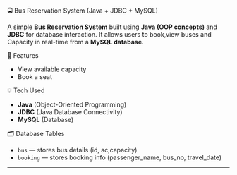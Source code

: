 🚍 Bus Reservation System (Java + JDBC + MySQL)

A simple **Bus Reservation System** built using **Java (OOP concepts)** and **JDBC** for database interaction. It allows users to book,view buses and Capacity in real-time from a **MySQL database**.

🔧 Features

* View available capacity
* Book a seat

💡 Tech Used

* **Java** (Object-Oriented Programming)
* **JDBC** (Java Database Connectivity)
* **MySQL** (Database)

🗂 Database Tables

* `bus` — stores bus details (id, ac,capacity)
* `booking` — stores booking info (passenger_name, bus_no, travel_date)

---
